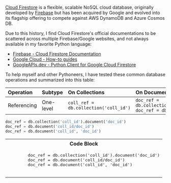 [Cloud Firestore](https://firebase.google.com/docs/firestore) is a flexible, scalable NoSQL cloud database, originally developed by [Firebase](https://en.wikipedia.org/wiki/Firebase) but has been acquired by Google and evolved into its flagship offering to compete against AWS DynamoDB and Azure Cosmos DB.

Due to this history, I find Cloud Firestore's official documentations to be scattered across multiple Firebase/Google websites, and not always available in my favorite Python language:
- [Firebase - Cloud Firestore Documentation](https://firebase.google.com/docs/firestore)
- [Google Cloud - How-to guides](https://cloud.google.com/firestore/docs/how-to)
- [GoogleAPIs.dev - Python Client for Google Cloud Firestore](https://googleapis.dev/python/firestore/latest/)

To help myself and other Pythoneers, I have tested  these common database operations and summarized into this table:

Operation | Subtype | On Collections | On Documents
:--- | :--- | :--- | :--- |
Referencing | One-level | `coll_ref = db.collection('coll_id')` | `doc_ref = db.collection('coll_id').document('doc_id')`<br>`doc_ref = db.document('coll_id/doc_id')`

```python
doc_ref = db.collection('coll_id').document('doc_id')
doc_ref = db.document('coll_id/doc_id')
doc_ref = db.document('coll_id', 'doc_id')
```

<table>
  <tr>
    <th>
      Code Block
    </th>
  </tr>
  <tr> 
    <td>
      <pre lang="python">
        doc_ref = db.collection('coll_id').document('doc_id')
        doc_ref = db.document('coll_id/doc_id')
        doc_ref = db.document('coll_id', 'doc_id')
      </pre>
    </td>
  </tr>
</table>
